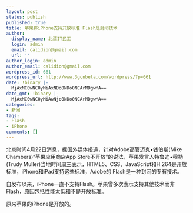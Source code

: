 ```yaml
---
layout: post
status: publish
published: true
title: 苹果称iPhone支持开放标准 Flash是封闭技术
author:
  display_name: 北漂IT民工
  login: admin
  email: calidion@gmail.com
  url: ''
author_login: admin
author_email: calidion@gmail.com
wordpress_id: 661
wordpress_url: http://www.3gcnbeta.com/wordpress/?p=661
date: !binary |-
  MjAxMC0wNC0yMiAxNDo0NDo0NCArMDgwMA==
date_gmt: !binary |-
  MjAxMC0wNC0yMiAwNjo0NDo0NCArMDgwMA==
categories:
- 新闻
tags:
- Flash
- iPhone
comments: []
---
```

<p>﻿北京时间4月22日消息，据国外媒体报道，针对Adobe高管迈克&bull;钱伯斯(Mike Chambers)&ldquo;苹果应用商店App Store不开放&rdquo;的说法，苹果发言人特鲁迪&bull;穆勒(Trudy Muller)当地时间周三表示，HTML5、CSS、JavaScript和H.264是开放标准，iPhone和iPad支持这些标准，Adobe的 Flash是一种封闭的专有技术。</p>
<p>自发布以来，iPhone一直不支持Flash。苹果曾多次表示支持其他技术而非Flash，原因包括性能太低和不是开放标准。</p>
<p>原来苹果的iPhone是开放的。</p>
